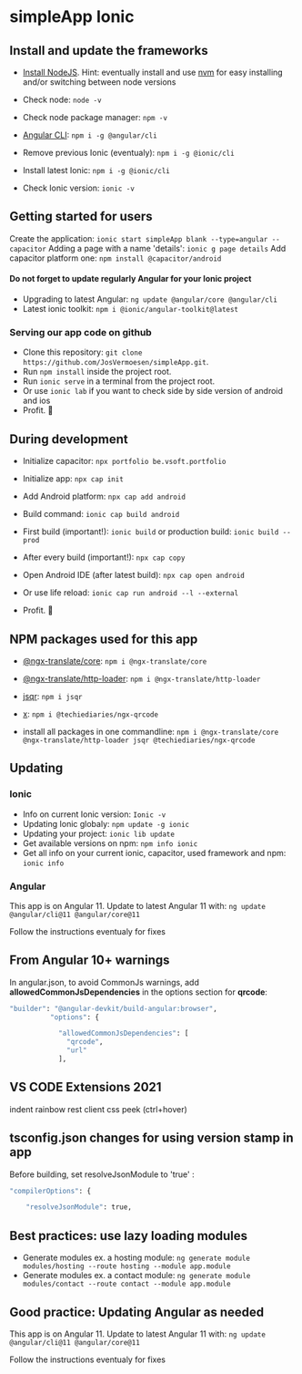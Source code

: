 # simpleApp Ionic

## Install and update the frameworks

- [Install NodeJS](https://nodejs.org/). Hint: eventually install and use [nvm](https://medium.com/@Joachim8675309/installing-node-js-with-nvm-4dc469c977d9) for easy installing and/or switching between node versions
- Check node: `node -v`
- Check node package manager: `npm -v`

- [Angular CLI](https://www.npmjs.com/package/@angular/cli): `npm i -g @angular/cli`

- Remove previous Ionic (eventualy): `npm i -g @ionic/cli`
- Install latest Ionic: `npm i -g @ionic/cli`
- Check Ionic version: `ionic -v`

## Getting started for users

Create the application: `ionic start simpleApp blank --type=angular --capacitor`
Adding a page with a name 'details': `ionic g page details`
Add capacitor platform one: `npm install @capacitor/android`

#### Do not forget to update regularly Angular for your Ionic project

- Upgrading to latest Angular: `ng update @angular/core @angular/cli`
- Latest ionic toolkit: `npm i @ionic/angular-toolkit@latest`

### Serving our app code on github

- Clone this repository: `git clone https://github.com/JosVermoesen/simpleApp.git`.
- Run `npm install` inside the project root.
- Run `ionic serve` in a terminal from the project root.
- Or use `ionic lab` if you want to check side by side version of android and ios
- Profit. :tada:

## During development

- Initialize capacitor: `npx portfolio be.vsoft.portfolio`

- Initialize app: `npx cap init`

- Add Android platform: `npx cap add android`
- Build command: `ionic cap build android`

- First build (important!): `ionic build` or production build: `ionic build --prod`
- After every build (important!): `npx cap copy`

- Open Android IDE (after latest build): `npx cap open android`
- Or use life reload: `ionic cap run android --l --external`
- Profit. :tada:

## NPM packages used for this app

- [@ngx-translate/core](https://www.npmjs.com/package/@ngx-translate/core): `npm i @ngx-translate/core`
- [@ngx-translate/http-loader](https://www.npmjs.com/package/@ngx-translate/http-loader): `npm i @ngx-translate/http-loader`
- [jsqr](https://www.npmjs.com/package/jsqr): `npm i jsqr`
- [x](https://github.com/techiediaries/ngx-qrcode): `npm i @techiediaries/ngx-qrcode`

- install all packages in one commandline: `npm i @ngx-translate/core @ngx-translate/http-loader jsqr @techiediaries/ngx-qrcode`

## Updating

### Ionic

- Info on current Ionic version: `Ionic -v`
- Updating Ionic globaly: `npm update -g ionic`
- Updating your project: `ionic lib update`
- Get available versions on npm: `npm info ionic`
- Get all info on your current ionic, capacitor, used framework and npm: `ionic info`

### Angular

This app is on Angular 11. Update to latest Angular 11 with:
`ng update @angular/cli@11 @angular/core@11`

Follow the instructions eventualy for fixes

## From Angular 10+ warnings

In angular.json, to avoid CommonJs warnings, add **allowedCommonJsDependencies** in the options section for **qrcode**:

```bash
"builder": "@angular-devkit/build-angular:browser",
          "options": {

            "allowedCommonJsDependencies": [
              "qrcode",
              "url"
            ],

```

## VS CODE Extensions 2021

indent rainbow
rest client
css peek (ctrl+hover)

## tsconfig.json changes for using version stamp in app

Before building, set resolveJsonModule to 'true' :

```bash
"compilerOptions": {

    "resolveJsonModule": true,

```

## Best practices: use lazy loading modules

- Generate modules ex. a hosting module: `ng generate module modules/hosting --route hosting --module app.module`
- Generate modules ex. a contact module: `ng generate module modules/contact --route contact --module app.module`

## Good practice: Updating Angular as needed

This app is on Angular 11. Update to latest Angular 11 with:
`ng update @angular/cli@11 @angular/core@11`

Follow the instructions eventualy for fixes
